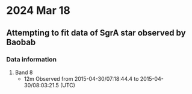 # 2024 Mar 18

## Attempting to fit data of SgrA star observed by Baobab

### Data information 
1. Band 8
    - 12m
         Observed from 2015-04-30/07:18:44.4 to 2015-04-30/08:03:21.5 (UTC)
 
